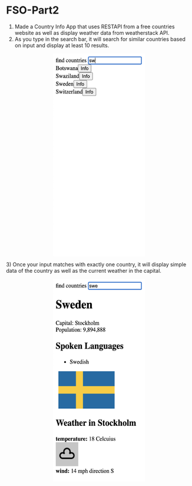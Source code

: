 # FSO-Part2

1) Made a Country Info App that uses RESTAPI from a free countries website as well as display weather data from weatherstack API.
2) As you type in the search bar, it will search for similar countries based on input and display at least 10 results.
<p align="center">
<img src= "https://github.com/dou10/FSO-Part2/blob/master/Screen%20Shot%20part%202.png" height="550" width="250" align=center>
</p>
3) Once your input matches with exactly one country, it will display simple data of the country as well as the current weather in the capital.
<p align="center">
<img src= "https://github.com/dou10/FSO-Part2/blob/master/Screen%20Shot%20part%203.png" height="550" width="250" align=center>
</p>
